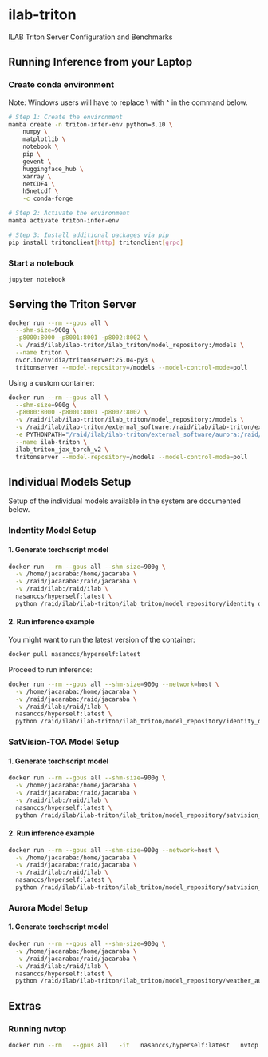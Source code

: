 # ilab-triton

ILAB Triton Server Configuration and Benchmarks

## Running Inference from your Laptop

### Create conda environment
Note: Windows users will have to replace \ with ^ in the command below.

```bash
# Step 1: Create the environment
mamba create -n triton-infer-env python=3.10 \
    numpy \
    matplotlib \
    notebook \
    pip \
    gevent \
    huggingface_hub \
    xarray \
    netCDF4 \
    h5netcdf \
    -c conda-forge

# Step 2: Activate the environment
mamba activate triton-infer-env

# Step 3: Install additional packages via pip
pip install tritonclient[http] tritonclient[grpc]
```

### Start a notebook

```bash
jupyter notebook
```

## Serving the Triton Server

```bash
docker run --rm --gpus all \
  --shm-size=900g \
  -p8000:8000 -p8001:8001 -p8002:8002 \
  -v /raid/ilab/ilab-triton/ilab_triton/model_repository:/models \
  --name triton \
  nvcr.io/nvidia/tritonserver:25.04-py3 \
  tritonserver --model-repository=/models --model-control-mode=poll
```

Using a custom container:

```bash
docker run --rm --gpus all \
  --shm-size=900g \
  -p8000:8000 -p8001:8001 -p8002:8002 \
  -v /raid/ilab/ilab-triton/ilab_triton/model_repository:/models \
  -v /raid/ilab/ilab-triton/external_software:/raid/ilab/ilab-triton/external_software \
  -e PYTHONPATH="/raid/ilab/ilab-triton/external_software/aurora:/raid/ilab/ilab-triton/external_software/graphcast" \
  --name ilab-triton \
  ilab_triton_jax_torch_v2 \
  tritonserver --model-repository=/models --model-control-mode=poll
```

## Individual Models Setup

Setup of the individual models available in the system are documented below.

### Indentity Model Setup

#### 1. Generate torchscript model

```bash
docker run --rm --gpus all --shm-size=900g \
  -v /home/jacaraba:/home/jacaraba \
  -v /raid/jacaraba:/raid/jacaraba \
  -v /raid/ilab:/raid/ilab \
  nasanccs/hyperself:latest \
  python /raid/ilab/ilab-triton/ilab_triton/model_repository/identity_demo_model/identity_model_torchscript.py
```

#### 2. Run inference example

You might want to run the latest version of the container:

```bash
docker pull nasanccs/hyperself:latest
```

Proceed to run inference:

```bash
docker run --rm --gpus all --shm-size=900g --network=host \
  -v /home/jacaraba:/home/jacaraba \
  -v /raid/jacaraba:/raid/jacaraba \
  -v /raid/ilab:/raid/ilab \
  nasanccs/hyperself:latest \
  python /raid/ilab/ilab-triton/ilab_triton/model_repository/identity_demo_model/identity_model_inference.py
```

### SatVision-TOA Model Setup

#### 1. Generate torchscript model

```bash
docker run --rm --gpus all --shm-size=900g \
  -v /home/jacaraba:/home/jacaraba \
  -v /raid/jacaraba:/raid/jacaraba \
  -v /raid/ilab:/raid/ilab \
  nasanccs/hyperself:latest \
  python /raid/ilab/ilab-triton/ilab_triton/model_repository/satvision_toa_model/satvision_toa_model_torchscript.py
```

#### 2. Run inference example

```bash
docker run --rm --gpus all --shm-size=900g --network=host \
  -v /home/jacaraba:/home/jacaraba \
  -v /raid/jacaraba:/raid/jacaraba \
  -v /raid/ilab:/raid/ilab \
  nasanccs/hyperself:latest \
  python /raid/ilab/ilab-triton/ilab_triton/model_repository/satvision_toa_model/satvision_toa_model_inference.py
```

### Aurora Model Setup

#### 1. Generate torchscript model

```bash
docker run --rm --gpus all --shm-size=900g \
  -v /home/jacaraba:/home/jacaraba \
  -v /raid/jacaraba:/raid/jacaraba \
  -v /raid/ilab:/raid/ilab \
  nasanccs/hyperself:latest \
  python /raid/ilab/ilab-triton/ilab_triton/model_repository/weather_aurora_demo_model/weather_aurora_model_torchscript.py
```

## Extras

### Running nvtop

```bash
docker run --rm   --gpus all   -it   nasanccs/hyperself:latest   nvtop
```